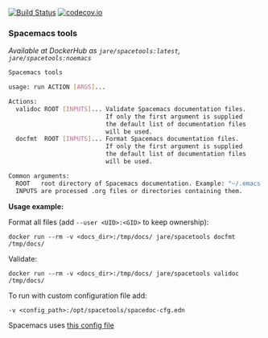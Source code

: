 [![Build Status](https://travis-ci.org/JAremko/spacetools.svg?branch=master)](https://travis-ci.org/JAremko/spacetools)
[![codecov.io](https://codecov.io/github/JAremko/spacetools/coverage.svg?branch=master)](https://codecov.io/github/JAremko/spacetools?branch=master)

### Spacemacs tools
*Available at DockerHub as `jare/spacetools:latest`, `jare/spacetools:noemacs`*

```sh
Spacemacs tools

usage: run ACTION [ARGS]...

Actions:
  validoc ROOT [INPUTS]... Validate Spacemacs documentation files.
                           If only the first argument is supplied
                           the default list of documentation files
                           will be used.
  docfmt  ROOT [INPUTS]... Format Spacemacs documentation files.
                           If only the first argument is supplied
                           the default list of documentation files
                           will be used.

Common arguments:
  ROOT   root directory of Spacemacs documentation. Example: "~/.emacs.d/".
  INPUTS are processed .org files or directories containing them.
```

**Usage example:**

Format all files (add `--user <UID>:<GID>` to keep ownership):

`docker run --rm -v <docs_dir>:/tmp/docs/ jare/spacetools docfmt /tmp/docs/`

Validate:

`docker run --rm -v <docs_dir>:/tmp/docs/ jare/spacetools validoc /tmp/docs/`

To run with custom configuration file add:

`-v <config_path>:/opt/spacetools/spacedoc-cfg.edn`

Spacemacs uses [this config file](https://raw.githubusercontent.com/syl20bnr/spacemacs/develop/.ci/spacedoc-cfg.edn)

